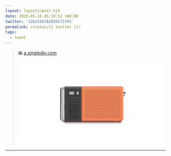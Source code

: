 ```yaml
---
layout: layouts/post.njk
date: 2020-05-16 05:19:52 +00:00
twitter: '1261526762829172741'
permalink: /status/{{ twitter }}/
tags: 
  - tweet
---
```


> 📻 [a.singlediv.com](https://a.singlediv.com)
> 
> ![Illustration of a Mitsubishi FX-708 am/fm portable radio.](/img/1261526762829172741-EYHXzkNUMAEF9kQ.jpg)

---
